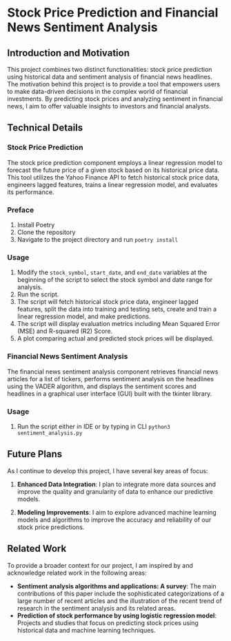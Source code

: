 # Stock Price Prediction and Financial News Sentiment Analysis

## Introduction and Motivation
This project combines two distinct functionalities: stock price prediction using historical data and sentiment analysis of financial news headlines. The motivation behind this project is to provide a tool that empowers users to make data-driven decisions in the complex world of financial investments. By predicting stock prices and analyzing sentiment in financial news, I aim to offer valuable insights to investors and financial analysts.

## Technical Details
### Stock Price Prediction
The stock price prediction component employs a linear regression model to forecast the future price of a given stock based on its historical price data. This tool utilizes the Yahoo Finance API to fetch historical stock price data, engineers lagged features, trains a linear regression model, and evaluates its performance.

### Preface
1. Install Poetry
2. Clone the repository
3. Navigate to the project directory and run `poetry install`

### Usage
1. Modify the `stock_symbol`, `start_date`, and `end_date` variables at the beginning of the script to select the stock symbol and date range for analysis.
2. Run the script.
3. The script will fetch historical stock price data, engineer lagged features, split the data into training and testing sets, create and train a linear regression model, and make predictions.
4. The script will display evaluation metrics including Mean Squared Error (MSE) and R-squared (R2) Score.
5. A plot comparing actual and predicted stock prices will be displayed.

### Financial News Sentiment Analysis
The financial news sentiment analysis component retrieves financial news articles for a list of tickers, performs sentiment analysis on the headlines using the VADER algorithm, and displays the sentiment scores and headlines in a graphical user interface (GUI) built with the tkinter library.

### Usage
1. Run the script either in IDE or by typing in CLI `python3 sentiment_analysis.py`

## Future Plans
As I continue to develop this project, I have several key areas of focus:

1. **Enhanced Data Integration**: I plan to integrate more data sources and improve the quality and granularity of data to enhance our predictive models.

2. **Modeling Improvements**: I aim to explore advanced machine learning models and algorithms to improve the accuracy and reliability of our stock price predictions.

## Related Work
To provide a broader context for our project, I am inspired by and acknowledge related work in the following areas:

- **Sentiment analysis algorithms and applications: A survey**: The main contributions of this paper include the sophisticated categorizations of a large number of recent articles and the illustration of the recent trend of research in the sentiment analysis and its related areas.
- **Prediction of stock performance by using logistic regression model**: Projects and studies that focus on predicting stock prices using historical data and machine learning techniques.
